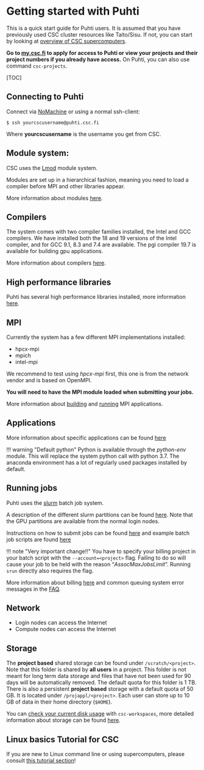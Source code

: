 # Getting started with Puhti

This is a quick start guide for Puhti users. It is assumed
that you have previously used CSC cluster resources like Taito/Sisu.
If not, you can start by looking at
[overview of CSC supercomputers](../../computing/overview.md).

**Go to [my.csc.fi](https://my.csc.fi) to apply for access to Puhti or view your projects and their project numbers
if you already have access.** On Puhti, you can also use command `csc-projects`.

[TOC]


## Connecting to Puhti

Connect via [NoMachine](../../apps/nomachine.md) or using a normal ssh-client:
```
$ ssh yourcscusername@puhti.csc.fi
```
Where **yourcscusername** is the username you get from CSC.

## Module system:

CSC uses the [Lmod](https://lmod.readthedocs.io) module system.

Modules are set up in a hierarchical fashion, meaning you need to load a compiler 
before MPI and other libraries appear.

More information about modules [here](../../computing/modules.md).

## Compilers

The system comes with two compiler families installed, the Intel and GCC compilers. 
We have installed both the 18 and 19 versions of the Intel compiler, and for GCC 9.1, 8.3 and 7.4 are available.
The pgi compiler 19.7 is available for building gpu applications.

More information about compilers [here](../../computing/compiling-puhti.md).

## High performance libraries

Puhti has several high performance libraries installed, more
information [here](../../computing/hpc-libraries.md).


## MPI
Currently the system has a few different MPI implementations installed:

- hpcx-mpi
- mpich
- intel-mpi

We recommend to test using 
_hpcx-mpi_ first, this one is from the network vendor and is based on OpenMPI. 

 **You will need to have the MPI module loaded when submitting your jobs.**

More information about [building](../../computing/compiling-puhti.md#building-mpi-applications) and
[running](../../computing/running/creating-job-scripts-puhti.md#mpi-based-batch-jobs) MPI applications. 


## Applications

More information about specific applications can be found [here](../../apps/alpha.md)

!!! warning "Default python"
    Python is available through the _python-env_ module. This will replace the system python call with python 3.7. The anaconda environment has a lot of regularly used packages installed by default.



## Running jobs

Puhti uses the [slurm](https://slurm.schedmd.com/documentation.html) batch job system. 

A description of the different slurm partitions can be found [here](../../computing/running/batch-job-partitions.md). Note that the GPU partitions are available from the normal login nodes. 

Instructions on how to submit jobs can be found [here](../../computing/running/creating-job-scripts-puhti.md)
and example batch job scripts are found [here](../../computing/running/example-job-scripts-puhti.md)

!!! note "Very important change!!"
    You have to specify your billing project in your batch script with the `--account=<project>`
    flag. Failing to do so will cause your job to be held with the reason “_AssocMaxJobsLimit_”.
    Running `srun` directly also requires the flag.

More information about billing [here](../../accounts/billing.md) and common queuing 
system error messages in the [FAQ](../faq/why-does-my-batch-job-fail.md).

## Network

- Login nodes can access the Internet 
- Compute nodes can access the Internet 

## Storage

The **project based** shared storage can be found under `/scratch/<project>`.
Note that this folder is shared by **all users** in a project. This folder is not meant for long term data storage
and files that have not been used for 90 days will be automatically removed. The default quota for this folder is 1 TB. There is also a persistent **project based**
storage with a default quota of 50 GB. It is located under `/projappl/<project>`. Each user can store up to 10 GB of data in their home directory (`$HOME`).

You can [check your current disk usage](../faq/disk-quota-exceeded.md) with `csc-workspaces`, more detailed information about storage can be found [here](../../computing/disk.md).


## Linux basics Tutorial for CSC

If you are new to Linux command line or using supercomputers, please consult [this tutorial section](env-guide/overview.md)!


